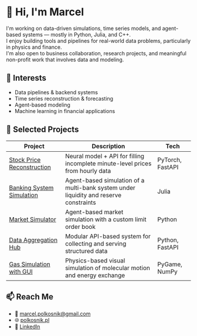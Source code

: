 # 👋 Hi, I'm Marcel

I'm working on data-driven simulations, time series models, and agent-based systems — mostly in Python, Julia, and C++.  
I enjoy building tools and pipelines for real-world data problems, particularly in physics and finance.  
I'm also open to business collaboration, research projects, and meaningful non-profit work that involves data and modeling.

## 🧠 Interests
- Data pipelines & backend systems  
- Time series reconstruction & forecasting  
- Agent-based modeling  
- Machine learning in financial applications

## 🚀 Selected Projects

| Project | Description | Tech |
|--------|-------------|------|
| [Stock Price Reconstruction](https://github.com/marckiller/time_series_reconstruction) | Neural model + API for filling incomplete minute-level prices from hourly data | PyTorch, FastAPI |
| [Banking System Simulation](https://github.com/marckiller/julia-banking-system-abm) | Agent-based simulation of a multi-bank system under liquidity and reserve constraints | Julia |
| [Market Simulator](https://github.com/marckiller/stock-market-abm-simulation) | Agent-based market simulation with a custom limit order book | Python |
| [Data Aggregation Hub](https://github.com/marckiller/modular-data-pipeline) | Modular API-based system for collecting and serving structured data | Python, FastAPI |
| [Gas Simulation with GUI](https://github.com/marckiller/2d-molecular-motion) | Physics-based visual simulation of molecular motion and energy exchange | PyGame, NumPy |

## 📫 Reach Me
- 📧 marcel.polkosnik@gmail.com  
- 🌐 [polkosnik.pl](https://polkosnik.pl)  
- 💼 [LinkedIn](https://linkedin.com/in/marcel-polkosnik)
